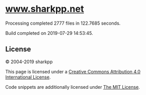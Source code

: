 # www.sharkpp.net

Processing completed 2777 files in 122.7685 seconds.

Build completed on 2019-07-29 14:53:45.

## License

&copy; 2004-2019 sharkpp

This page is licensed under a [Creative Commons Attribution 4.0 International License](http://creativecommons.org/licenses/by/4.0/).

Code snippets are additionally licensed under [The MIT License](http://opensource.org/licenses/MIT).
